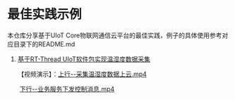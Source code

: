 # 最佳实践示例

本仓库分享基于UIoT Core物联网通信云平台的最佳实践，例子的具体使用参考对应目录下的README.md

1. [基于RT-Thread UIoT软件包实现温湿度数据采集](./基于RT-Thread_UIoT软件包实现温湿度数据采集)

   【视频演示】：[上行--采集温湿度数据上云.mp4](https://www.bilibili.com/video/BV1D7411y71n/)

   ​                           [下行--业务服务下发控制消息.mp4](https://www.bilibili.com/video/BV1D7411y7HK/)

